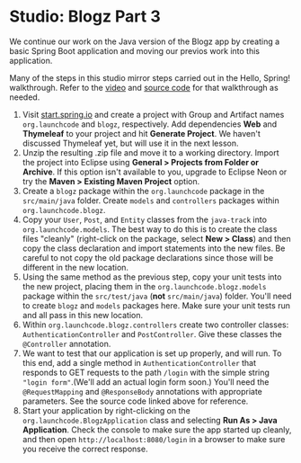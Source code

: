 # Studio: Blogz Part 3

We continue our work on the Java version of the Blogz app by creating a basic Spring Boot application and moving our previos work into this application.

Many of the steps in this studio mirror steps carried out in the Hello, Spring! walkthrough. Refer to the [video][hs-vid] and [source code][hs-source] for that walkthrough as needed.

1. Visit [start.spring.io](http://start.spring.io/) and create a project with Group and Artifact names `org.launchcode` and `blogz`, respectively. Add dependencies **Web** and **Thymeleaf** to your project and hit **Generate Project**. We haven't discussed Thymeleaf yet, but will use it in the next lesson.
2. Unzip the resulting .zip file and move it to a working directory. Import the project into Eclipse using **General > Projects from Folder or Archive**. If this option isn't available to you, upgrade to Eclipse Neon or try the **Maven > Existing Maven Project** option.
3. Create a `blogz` package within the `org.launchcode` package in the `src/main/java` folder. Create `models` and `controllers` packages within `org.launchcode.blogz`.
4. Copy your `User`, `Post`, and `Entity` classes from the `java-track` into `org.launchcode.models`. The best way to do this is to create the class files "cleanly" (right-click on the package, select **New > Class**) and then copy the class declaration and import statements into the new files. Be careful to not copy the old package declarations since those will be different in the new location.
5. Using the same method as the previous step, copy your unit tests into the new project, placing them in the `org.launchcode.blogz.models` package within the `src/test/java` (**not** `src/main/java`) folder. You'll need to create `blogz` and `models` packages here. Make sure your unit tests run and all pass in this new location.
6. Within `org.launchcode.blogz.controllers` create two controller classes: `AuthenticationController` and `PostController`. Give these classes the `@Controller` annotation.
7. We want to test that our application is set up properly, and will run. To this end, add a single method in `AuthenticationController` that responds to GET requests to the path `/login` with the simple string `"login form"`.(We'll add an actual login form soon.) You'll need the `@RequestMapping` and `@ResponseBody` annotations with appropriate parameters. See the source code linked above for reference.
8. Start your application by right-clicking on the `org.launchcode.BlogzApplication` class and selecting **Run As > Java Application**. Check the console to make sure the app started up cleanly, and then open `http://localhost:8080/login` in a browser to make sure you receive the correct response.

[hs-vid]: https://youtu.be/Kgnr9oMpcx8
[hs-source]: https://github.com/LaunchCodeEducation/hello-spring
